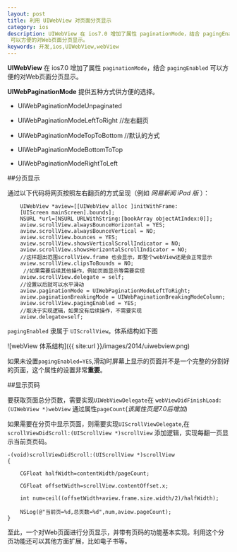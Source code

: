 ```yaml
---
layout: post
title: 利用 UIWebView 对页面分页显示
category: ios
description: UIWebView 在 ios7.0 增加了属性 paginationMode，结合 pagingEnabled
 可以方便的对Web页面分页显示。
keywords: 开发,ios,UIWebView,webView
--- 
```


**UIWebView** 在 ios7.0 增加了属性 `paginationMode`，结合 `pagingEnabled`
 可以方便的对Web页面分页显示。
 
 **UIWebPaginationMode** 提供五种方式供方便的选择。

+ UIWebPaginationModeUnpaginated 

+ UIWebPaginationModeLeftToRight  //左右翻页

+ UIWebPaginationModeTopToBottom //默认的方式

+ UIWebPaginationModeBottomToTop

+ UIWebPaginationModeRightToLeft 

##分页显示

通过以下代码将网页按照左右翻页的方式呈现（例如 *网易新闻 iPad 版* ）：

```
    UIWebView *aview=[[UIWebView alloc ]initWithFrame:
    [UIScreen mainScreen].bounds];
    NSURL *url=[NSURL URLWithString:[bookArray objectAtIndex:0]];
    aview.scrollView.alwaysBounceHorizontal = YES;
    aview.scrollView.alwaysBounceVertical = NO;
    aview.scrollView.bounces = YES;
    aview.scrollView.showsVerticalScrollIndicator = NO;
    aview.scrollView.showsHorizontalScrollIndicator = NO;
    //这样超出范围scrollView.frame 也会显示，即整个webView还是会正常显示
    aview.scrollView.clipsToBounds = NO; 
     //如果需要后续其他操作，例如页面显示等需要实现  
    aview.scrollView.delegate = self;
    //设置以后就可以水平滑动
    aview.paginationMode = UIWebPaginationModeLeftToRight; 
    aview.paginationBreakingMode = UIWebPaginationBreakingModeColumn;
    aview.scrollView.pagingEnabled = YES;
    //取决于实现逻辑，如果没有后续操作，不需要实现
    aview.delegate=self; 
```
`pagingEnabled` 隶属于 `UIScrollView`。体系结构如下图 

![webView 体系结构]({{ site:url }}/images/2014/uiwebview.png)

如果未设置`pagingEnabled=YES`,滑动时屏幕上显示的页面并不是一个完整的分割好的页面，这个属性的设置非常**重要**。


##显示页码

要获取页面总分页数，需要实现`UIWebViewDelegate`在 `webViewDidFinishLoad:(UIWebView *)webView` 通过属性`pageCount`(*该属性页是7.0后增加*)

如果需要在分页中显示页面，则需要实现`UIScrollViewDelegate`,在`scrollViewDidScroll:(UIScrollView *)scrollView` 添加逻辑，实现每翻一页显示当前页页码。

```
-(void)scrollViewDidScroll:(UIScrollView *)scrollView
{
   
    CGFloat halfWidth=contentWidth/pageCount;

    CGFloat offsetWidth=scrollView.contentOffset.x;

    int num=ceil((offsetWidth+aview.frame.size.width/2)/halfWidth);

    NSLog(@"当前页=%d,总页数=%d",num,aview.pageCount);
}

```

至此，一个对Web页面进行分页显示，并带有页码的功能基本实现。利用这个分页功能还可以其他方面扩展，比如电子书等。